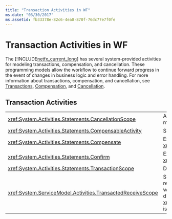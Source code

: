 ```yaml
---
title: "Transaction Activities in WF"
ms.date: "03/30/2017"
ms.assetid: fb33378e-82c6-4ea0-870f-76dc77e7f0fe
---
```

# Transaction Activities in WF
The [!INCLUDE[netfx_current_long](../../../includes/netfx-current-long-md.md)] has several system-provided activities for modeling transactions, compensation, and cancellation. These programming models allow the workflow to continue forward progress in the event of changes in business logic and error handling. For more information about transactions, compensation, and cancellation, see [Transactions](../../../docs/framework/windows-workflow-foundation/workflow-transactions.md), [Compensation](../../../docs/framework/windows-workflow-foundation/compensation.md), and [Cancellation](../../../docs/framework/windows-workflow-foundation/modeling-cancellation-behavior-in-workflows.md).  

## Transaction Activities  


|                                                              |                                                                                                                                                                                                                                                                                                                                                             |
|--------------------------------------------------------------|-------------------------------------------------------------------------------------------------------------------------------------------------------------------------------------------------------------------------------------------------------------------------------------------------------------------------------------------------------------|
|    <xref:System.Activities.Statements.CancellationScope>     |                                                                                                                  Associates cancellation logic, in the form of an activity, with a main path of execution, also expressed as an activity.                                                                                                                   |
|   <xref:System.Activities.Statements.CompensableActivity>    |                                                                                                                                                       Supports compensation of its child activities.                                                                                                                                                        |
|        <xref:System.Activities.Statements.Compensate>        |                                                                                                                          Explicitly invokes the compensation handler of a <xref:System.Activities.Statements.CompensableActivity>.                                                                                                                          |
|         <xref:System.Activities.Statements.Confirm>          |                                                                                                                          Explicitly invokes the confirmation handler of a <xref:System.Activities.Statements.CompensableActivity>.                                                                                                                          |
|     <xref:System.Activities.Statements.TransactionScope>     |                                                                                                                                                             Demarcates a transaction boundary.                                                                                                                                                              |
| <xref:System.ServiceModel.Activities.TransactedReceiveScope> | Scopes the lifetime of a transaction that is initiated by a received message. The transaction may be flowed into the workflow on the initiating message, or created by the dispatcher when the message is received. **Note:**  The <xref:System.ServiceModel.Activities.TransactedReceiveScope> is located in the **Messaging** section of the **Toolbox**. |

